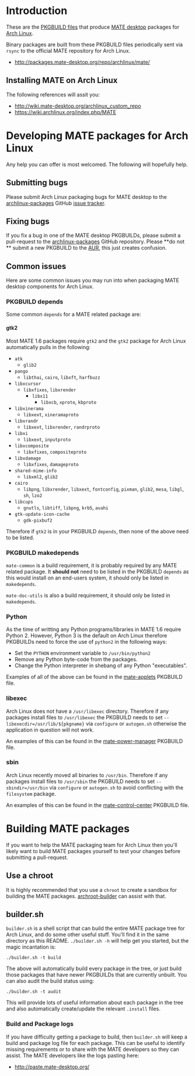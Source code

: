 # Introduction

These are the [PKGBUILD files](https://wiki.archlinux.org/index.php/PKGBUILD)
that produce [MATE desktop](http://www.mate-desktop.org) packages for
[Arch Linux](http://www.archlinux.org).

Binary packages are built from these PKGBUILD files periodically sent via `rsync`
to the official MATE repository for Arch Linux.

  * <http://packages.mate-desktop.org/repo/archlinux/mate/>

## Installing MATE on Arch Linux

The following references will assit you:

  * <http://wiki.mate-desktop.org/archlinux_custom_repo>
  * <https://wiki.archlinux.org/index.php/MATE>

# Developing MATE packages for Arch Linux

Any help you can offer is most welcomed. The following will hopefully help.

## Submitting bugs

Please submit Arch Linux packaging bugs for MATE desktop to the
[archlinux-packages](https://github.com/mate-desktop/archlinux-packages)
GitHub [issue tracker](https://github.com/mate-desktop/archlinux-packages/issues?state=open).

## Fixing bugs

If you fix a bug in one of the MATE desktop PKGBUILDs, please submit a pull-request
to the [archlinux-packages](https://github.com/mate-desktop/archlinux-packages)
GitHub repository. Please **do not ** submit a new PKGBUILD to the [AUR](https://aur.archlinux.org/),
this just creates confusion.

## Common issues

Here are some common issues you may run into when packaging MATE desktop components
for Arch Linux.

### PKGBUILD depends

Some common `depends` for a MATE related package are:

#### gtk2

Most MATE 1.6 packages require `gtk2` and the `gtk2` package for Arch Linux
automatically pulls in the following:

  * `atk`
    * `glib2`
  * `pango`
    * `libthai`, `cairo`, `libxft`, `harfbuzz`
  * `libxcursor`
    * `libxfixes`, `libxrender`
      * `libx11`
        * `libxcb`, `xproto`, `kbproto`
  * `libxinerama`
    * `libxext`, `xineramaproto`
  * `libxrandr`
    * `libxext`, `libxrender`, `randrproto`
  * `libxi`
    * `libxext`, `inputproto`
  * `libxcomposite`
    * `libxfixes`, `compositeproto`
  * `libxdamage`
    * `libxfixes`, `damageproto`
  * `shared-mime-info`
    * `libxml2`, `glib2`
  * `cairo`
    * `libpng`, `libxrender`, `libxext`, `fontconfig`, `pixman`, `glib2`, `mesa`, `libgl`, `sh`,  `lzo2`
  * `libcups`
    * `gnutls`, `libtiff`, `libpng`, `krb5`, `avahi`
  * `gtk-update-icon-cache`
    * `gdk-pixbuf2`

Therefore if `gtk2` is in your PKGBUILD `depends`, then none of the above need to
be listed.

### PKGBUILD makedepends

`mate-common` is a build requirement, it is probably required by any MATE related
package. It **should not** need to be listed in the PKGBUILD `depends` as this
would install on an end-users system, it should only be listed in `makedepends`.

`mate-doc-utils` is also a build requirement, it should only be listed in
`makedepends`.

### Python

As the time of writting any Python programs/libraries in MATE 1.6 require
Python 2. However, Python 3 is the default on Arch Linux therefore PKGBUILDs
need to force the use of `python2` in the following ways:

  * Set the `PYTHON` environment variable to `/usr/bin/python2`
  * Remove any Python byte-code from the packages.
  * Change the Python interpreter in shebang of any Python "executables".

Examples of all of the above can be found in the [mate-applets](https://github.com/mate-desktop/archlinux-packages/blob/master/mate-applets/PKGBUILD)
PKGBUILD file.

### libexec

Arch Linux does not have a `/usr/libexec` directory. Therefore if any packages
install files to `/usr/libexec` the PKGBUILD needs to set `--libexecdir=/usr/lib/${pkgname}`
via `configure` or `autogen.sh` otherwise the application in question will not work.

An examples of this can be found in the [mate-power-manager](https://github.com/mate-desktop/archlinux-packages/blob/master/mate-power-manager/PKGBUILD)
PKGBUILD file.

### sbin

Arch Linux recently moved all binaries to `/usr/bin`. Therefore if any packages
install files to `/usr/sbin` the PKGBUILD needs to set `--sbindir=/usr/bin` via
`configure` or `autogen.sh` to avoid conflicting with the `filesystem` package.

An examples of this can be found in the [mate-control-center](https://github.com/mate-desktop/archlinux-packages/blob/master/mate-control-center/PKGBUILD)
PKGBUILD file.

# Building MATE packages

If you want to help the MATE packaging team for Arch Linux then you'll likely
want to build MATE packages yourself to test your changes before submitting
a pull-request.

## Use a chroot

It is highly recommended that you use a `chroot` to create a sandbox for building
the MATE packages. [archroot-builder](https://github.com/flexiondotorg/archroot-builder)
can assist with that.

## builder.sh

`builder.sh` is a shell script that can build the entire MATE package tree for Arch
Linux, and do some other useful stuff. You'll find it in the same directory as this
README. `./builder.sh -h` will help get you started, but the magic incantation is:

    ./builder.sh -t build

The above will automatically build every package in the tree, or just build those
packages that have newer PKGBUILDs that are currently unbuilt. You can also audit the
build status using:

    ./builder.sh -t audit

This will provide lots of useful information about each package in the tree and
also automatically create/update the relevant `.install` files.

### Build and Package logs

If you have difficulty getting a package to build, then `builder.sh` will keep a
build and package log file for each package. This can be useful to identify missing
requirements or to share with the MATE developers so they can assist. The MATE
developers like the logs pasting here:

  * <http://paste.mate-desktop.org/>
